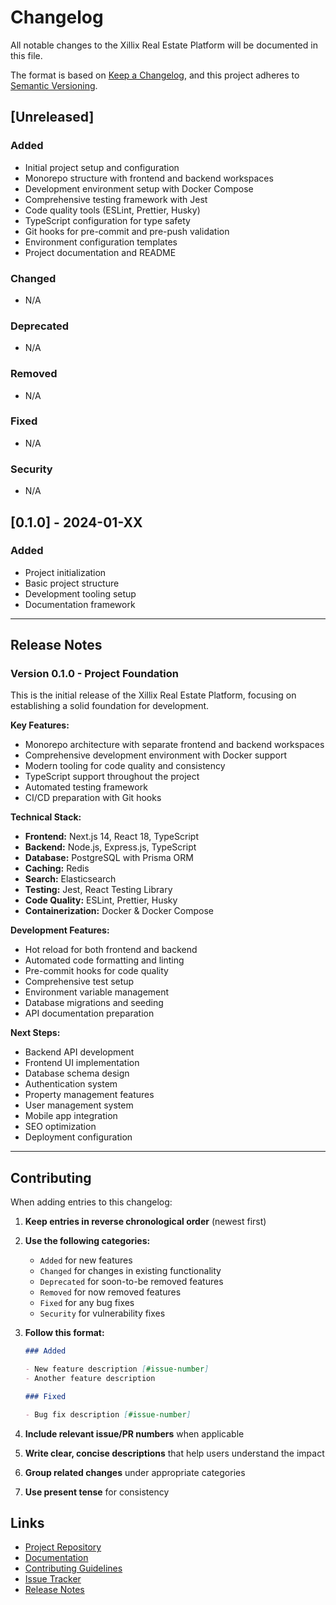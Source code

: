 # Changelog

All notable changes to the Xillix Real Estate Platform will be documented in
this file.

The format is based on [Keep a Changelog](https://keepachangelog.com/en/1.0.0/),
and this project adheres to
[Semantic Versioning](https://semver.org/spec/v2.0.0.html).

## [Unreleased]

### Added

- Initial project setup and configuration
- Monorepo structure with frontend and backend workspaces
- Development environment setup with Docker Compose
- Comprehensive testing framework with Jest
- Code quality tools (ESLint, Prettier, Husky)
- TypeScript configuration for type safety
- Git hooks for pre-commit and pre-push validation
- Environment configuration templates
- Project documentation and README

### Changed

- N/A

### Deprecated

- N/A

### Removed

- N/A

### Fixed

- N/A

### Security

- N/A

## [0.1.0] - 2024-01-XX

### Added

- Project initialization
- Basic project structure
- Development tooling setup
- Documentation framework

---

## Release Notes

### Version 0.1.0 - Project Foundation

This is the initial release of the Xillix Real Estate Platform, focusing on
establishing a solid foundation for development.

**Key Features:**

- Monorepo architecture with separate frontend and backend workspaces
- Comprehensive development environment with Docker support
- Modern tooling for code quality and consistency
- TypeScript support throughout the project
- Automated testing framework
- CI/CD preparation with Git hooks

**Technical Stack:**

- **Frontend:** Next.js 14, React 18, TypeScript
- **Backend:** Node.js, Express.js, TypeScript
- **Database:** PostgreSQL with Prisma ORM
- **Caching:** Redis
- **Search:** Elasticsearch
- **Testing:** Jest, React Testing Library
- **Code Quality:** ESLint, Prettier, Husky
- **Containerization:** Docker & Docker Compose

**Development Features:**

- Hot reload for both frontend and backend
- Automated code formatting and linting
- Pre-commit hooks for code quality
- Comprehensive test setup
- Environment variable management
- Database migrations and seeding
- API documentation preparation

**Next Steps:**

- Backend API development
- Frontend UI implementation
- Database schema design
- Authentication system
- Property management features
- User management system
- Mobile app integration
- SEO optimization
- Deployment configuration

---

## Contributing

When adding entries to this changelog:

1. **Keep entries in reverse chronological order** (newest first)
2. **Use the following categories:**
   - `Added` for new features
   - `Changed` for changes in existing functionality
   - `Deprecated` for soon-to-be removed features
   - `Removed` for now removed features
   - `Fixed` for any bug fixes
   - `Security` for vulnerability fixes

3. **Follow this format:**

   ```markdown
   ### Added

   - New feature description [#issue-number]
   - Another feature description

   ### Fixed

   - Bug fix description [#issue-number]
   ```

4. **Include relevant issue/PR numbers** when applicable
5. **Write clear, concise descriptions** that help users understand the impact
6. **Group related changes** under appropriate categories
7. **Use present tense** for consistency

## Links

- [Project Repository](https://github.com/xillix/real-estate-platform)
- [Documentation](./README.md)
- [Contributing Guidelines](./CONTRIBUTING.md)
- [Issue Tracker](https://github.com/xillix/real-estate-platform/issues)
- [Release Notes](https://github.com/xillix/real-estate-platform/releases)
